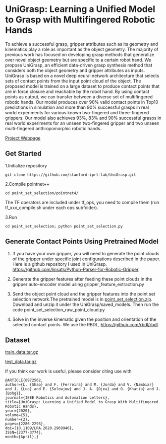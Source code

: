 # UniGrasp: Learning a Unified Model to Grasp with Multifingered Robotic Hands
To achieve a successful grasp, gripper attributes such as its geometry and kinematics play a role as important as the object
geometry. The majority of previous work has focused on developing grasp methods that generalize over novel object geometry but are
specific to a certain robot hand. We propose UniGrasp, an efficient data-driven grasp synthesis method that considers both the object
geometry and gripper attributes as inputs. UniGrasp is based on a novel deep neural network architecture that selects sets of contact
points from the input point cloud of the object. The proposed model is trained on a large dataset to produce contact points that
are in force closure and reachable by the robot hand. By using contact points as output, we can transfer between a diverse set of
multifingered robotic hands. Our model produces over 90% valid contact points in Top10 predictions in simulation and more than
90% successful grasps in real world experiments for various known two-fingered and three-fingered grippers. Our model also achieves
93%, 83% and 90% successful grasps in real world experiments for an unseen two-fingered gripper and two unseen multi-fingered
anthropomorphic robotic hands.

[Project Webpage](https://sites.google.com/view/unigrasp)

## Get Started
1.Initialize repository
```
git clone https://github.com/stanford-iprl-lab/UniGrasp.git
```

2.Compile pointnet++
```
cd point_set_selection/pointnet4/
```

The TF operators are included under tf_ops, you need to compile them (run tf_xxx_compile.sh under each ops subfolder).

3.Run
```
cd point_set_selection; python point_set_selection.py
```

## Generate Contact Points Using Pretrained Model
1. If you have your own gripper, you will need to generate the point clouds of the gripper under specific joint configurations described in the paper. 
Here is a github repository I used in UniGrasp. https://github.com/linsats/Python-Parser-for-Robotic-Gripper

2. Generate the gripper features after feeding these point clouds in the gripper auto-encoder model using gripper_feature_extraction.py 

3. Send the object point cloud and the gripper features into the point set selection network.The pretrained model is in [point_set_selection.zip](http://download.cs.stanford.edu/juno/UniGrasp/pretrained_models/point_set_selection.zip). Download and unzip it under the UniGrasp/saved_models. Then run the code point_set_selection_raw_point_cloud.py

4. Solve in the inverse kinematic given the position and orientation of the selected contact points. We use the RBDL, https://github.com/rbdl/rbdl.

## Dataset
[train_data.tar.gz](http://download.cs.stanford.edu/juno/UniGrasp/train_data.tar.gz)

[test_data.tar.gz](http://download.cs.stanford.edu/juno/UniGrasp/test_data.tar.gz)


If you think our work is useful, please consider citing use with
```
@ARTICLE{8972562,
author={L. {Shao} and F. {Ferreira} and M. {Jorda} and V. {Nambiar} and J. {Luo} and E. {Solowjow} and J. A. {Ojea} and O. {Khatib} and J. {Bohg}},
journal={IEEE Robotics and Automation Letters},
title={UniGrasp: Learning a Unified Model to Grasp With Multifingered Robotic Hands},
year={2020},
volume={5},
number={2},
pages={2286-2293},
doi={10.1109/LRA.2020.2969946},
ISSN={2377-3774},
month={April},}
```

